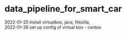 # data_pipeline_for_smart_car
2022-01-25 install virtualbox, java, filezilla,<br>
2022-01-26 set up config of virtual box - centos<br>
